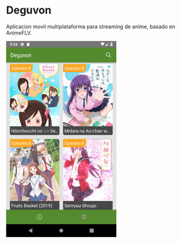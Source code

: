 # Deguvon

Aplicacion movil multiplataforma para streaming de anime, basado en AnimeFLV.

<img src="https://github.com/kuronosu/deguvon-old/blob/master/img/recent.png" alt="Deguvon main screeen" width="300">
